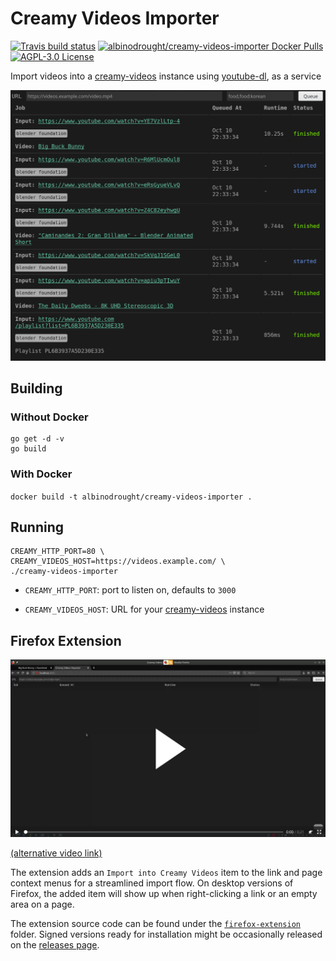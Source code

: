 # Creamy Videos Importer

<a href="https://travis-ci.org/AlbinoDrought/creamy-videos-importer"><img alt="Travis build status" src="https://img.shields.io/travis/AlbinoDrought/creamy-videos-importer.svg?maxAge=360"></a>
<a href="https://hub.docker.com/r/albinodrought/creamy-videos-importer">
  <img alt="albinodrought/creamy-videos-importer Docker Pulls" src="https://img.shields.io/docker/pulls/albinodrought/creamy-videos-importer">
</a>
<a href="https://github.com/AlbinoDrought/creamy-videos-importer/blob/master/LICENSE">
  <img alt="AGPL-3.0 License" src="https://img.shields.io/github/license/AlbinoDrought/creamy-videos-importer">
</a>

Import videos into a [creamy-videos](https://github.com/AlbinoDrought/creamy-videos) instance using [youtube-dl](https://github.com/ytdl-org/youtube-dl), as a service

![Action Shot](./.readme/importing-blender-open-movie-playlist.png)

## Building

### Without Docker

```
go get -d -v
go build
```

### With Docker

`docker build -t albinodrought/creamy-videos-importer .`

## Running

```
CREAMY_HTTP_PORT=80 \
CREAMY_VIDEOS_HOST=https://videos.example.com/ \
./creamy-videos-importer
```

- `CREAMY_HTTP_PORT`: port to listen on, defaults to `3000`

- `CREAMY_VIDEOS_HOST`: URL for your [creamy-videos](https://github.com/AlbinoDrought/creamy-videos) instance


## Firefox Extension

[![Video Thumbnail](./.readme/extension-in-action.png)](./.readme/extension-in-action.webm?raw=true)

[(alternative video link)](https://creamy-videos.r.albinodrought.com/watch/18)

The extension adds an `Import into Creamy Videos` item to the link and page context menus for a streamlined import flow. On desktop versions of Firefox, the added item will show up when right-clicking a link or an empty area on a page.

The extension source code can be found under the [`firefox-extension`](./firefox-extension) folder. Signed versions ready for installation might be occasionally released on the [releases page](https://github.com/AlbinoDrought/creamy-videos-importer/releases).
